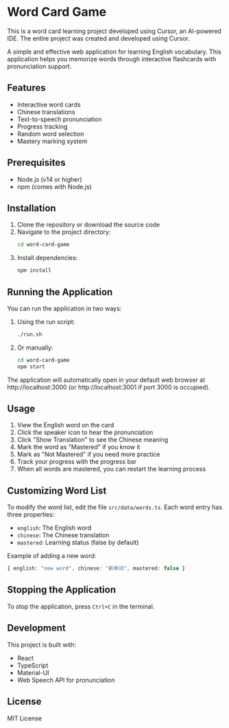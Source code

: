 # Word Card Game

This is a word card learning project developed using Cursor, an AI-powered IDE. The entire project was created and developed using Cursor.

A simple and effective web application for learning English vocabulary. This application helps you memorize words through interactive flashcards with pronunciation support.

## Features

- Interactive word cards
- Chinese translations
- Text-to-speech pronunciation
- Progress tracking
- Random word selection
- Mastery marking system

## Prerequisites

- Node.js (v14 or higher)
- npm (comes with Node.js)

## Installation

1. Clone the repository or download the source code
2. Navigate to the project directory:
   ```bash
   cd word-card-game
   ```
3. Install dependencies:
   ```bash
   npm install
   ```

## Running the Application

You can run the application in two ways:

1. Using the run script:
   ```bash
   ./run.sh
   ```

2. Or manually:
   ```bash
   cd word-card-game
   npm start
   ```

The application will automatically open in your default web browser at http://localhost:3000 (or http://localhost:3001 if port 3000 is occupied).

## Usage

1. View the English word on the card
2. Click the speaker icon to hear the pronunciation
3. Click "Show Translation" to see the Chinese meaning
4. Mark the word as "Mastered" if you know it
5. Mark as "Not Mastered" if you need more practice
6. Track your progress with the progress bar
7. When all words are mastered, you can restart the learning process

## Customizing Word List

To modify the word list, edit the file `src/data/words.ts`. Each word entry has three properties:
- `english`: The English word
- `chinese`: The Chinese translation
- `mastered`: Learning status (false by default)

Example of adding a new word:
```typescript
{ english: "new word", chinese: "新单词", mastered: false }
```

## Stopping the Application

To stop the application, press `Ctrl+C` in the terminal.

## Development

This project is built with:
- React
- TypeScript
- Material-UI
- Web Speech API for pronunciation

## License

MIT License

